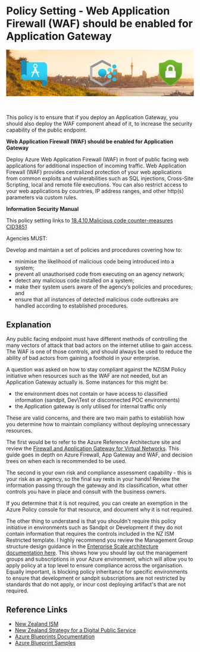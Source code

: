 # Policy Setting - Web Application Firewall (WAF) should be enabled for Application Gateway

![banner]

<br/>

This policy is to ensure that if you deploy an Application Gateway, you should also deploy the WAF component ahead of it, to increase the security capability of the public endpoint.

**Web Application Firewall (WAF) should be enabled for Application Gateway**

Deploy Azure Web Application Firewall (WAF) in front of public facing web applications for additional inspection of incoming traffic. Web Application Firewall (WAF) provides centralized protection of your web applications from common exploits and vulnerabilities such as SQL injections, Cross-Site Scripting, local and remote file executions. You can also restrict access to your web applications by countries, IP address ranges, and other http(s) parameters via custom rules.

**Information Security Manual**

This policy setting links to [18.4.10.Malicious code counter-measures CID3851][CID3851]

Agencies MUST:

Develop and maintain a set of policies and procedures covering how to:
* minimise the likelihood of malicious code being introduced into a system;
* prevent all unauthorised code from executing on an agency network; 
* detect any malicious code installed on a system;
* make their system users aware of the agency’s policies and procedures; and
* ensure that all instances of detected malicious code outbreaks are handled according to established procedures.

## Explanation
Any public facing endpoint must have different methods of controlling the many vectors of attack that bad actors on the internet utilise to gain access.  The WAF is one of those controls, and should always be used to reduce the ability of bad actors from gaining a foothold in your enterprise.

A question was asked on how to stay compliant against the NZISM Policy initiative when resources such as the WAF are not needed, but an Application Gateway actually is.  Some instances for this might be:
* the environment does not contain or have access to classified information (sandpit, Dev\Test or disconnected POC environments)
* the Application gateway is only utilised for internal traffic only


These are valid concerns, and there are two main paths to establish how you determine how to maintain compliancy without deploying unnecessary resources.  

The first would be to refer to the Azure Reference Architecture site and review the [Firewall and Application Gateway for Virtual Networks][AzureWAFRefArch].  This guide goes in depth on Azure Firewall, App Gateway and WAF, and decision trees on when each is recommended to be used.

The second is your own risk and compliance assessment capability - this is your risk as an agency, so the final say rests in your hands!  Review the information passing through the gateway and its classification, what other controls you have in place and consult with the business owners.

If you determine that it is not required, you can create an exemption in the Azure Policy console for that resource, and document why it is not required.

The other thing to understand is that you shouldn't require this policy initiative in environments such as Sandpit or Development if they do not contain information that requires the controls included in the NZ ISM Restricted template.  I highly recommend you review the Management Group structure design guidance in the [Enterprise Scale architecture documentation here][AzureMgmtGroupDesign].  This shows how you should lay out the management groups and subscriptions in your Azure environment, which will allow you to apply policy at a top level to ensure compliance across the organisation.  Equally important, is blocking policy inheritance for specific environments to ensure that development or sandpit subscriptions are not restricted by standards that do not apply, or incur cost deploying artifact's that are not required.

## Reference Links
* [New Zealand ISM][NZISM]
* [New Zealand Strategy for a Digital Public Service][NZGovDigital]
* [Azure Blueprints Documentation][AzureBP]
* [Azure Blueprint Samples][AzureBPSamples]

<!-- Local -->
[Banner]: images/banner.png

<!-- External -->
[NZISM]: https://www.nzism.gcsb.govt.nz/ism-document
[AzureBP]: https://docs.microsoft.com/en-us/azure/governance/blueprints/overview
[AzureBPSamples]: https://docs.microsoft.com/en-us/azure/governance/blueprints/samples/
[NZGovDigital]: https://www.digital.govt.nz/digital-government/strategy/strategy-summary/strategy-for-a-digital-public-service/
[CID3851]: https://www.nzism.gcsb.govt.nz/ism-document#3851
[AzureWAFRefArch]: https://docs.microsoft.com/en-us/azure/architecture/example-scenario/gateway/firewall-application-gateway
[AzureMgmtGroupDesign]: https://docs.microsoft.com/en-us/azure/cloud-adoption-framework/ready/enterprise-scale/management-group-and-subscription-organization